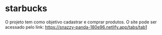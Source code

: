 # starbucks
O projeto tem como objetivo cadastrar e comprar produtos.
O site pode ser acessado pelo link: https://snazzy-panda-180e96.netlify.app/tabs/tab1


